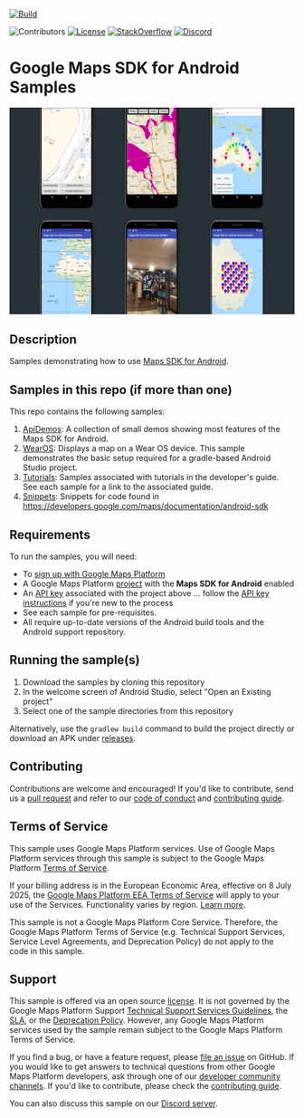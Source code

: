 [![Build](https://github.com/googlemaps-samples/android-samples/actions/workflows/build.yml/badge.svg)](https://github.com/googlemaps-samples/android-samples/actions/workflows/build.yml)

![Contributors](https://img.shields.io/github/contributors/googlemaps-samples/android-samples?color=green)
[![License](https://img.shields.io/github/license/googlemaps-samples/android-samples?color=blue)][license]
[![StackOverflow](https://img.shields.io/stackexchange/stackoverflow/t/google-maps?color=orange&label=google-maps&logo=stackoverflow)](https://stackoverflow.com/questions/tagged/android+google-maps)
[![Discord](https://img.shields.io/discord/676948200904589322?color=6A7EC2&logo=discord&logoColor=ffffff)][Discord server]

# Google Maps SDK for Android Samples

<img src="images/screenshots.png" width="1024" />

## Description

Samples demonstrating how to use
[Maps SDK for Android](https://developers.google.com/maps/documentation/android-sdk).

## Samples in this repo (if more than one)

This repo contains the following samples:

1. [ApiDemos](ApiDemos): A collection of small demos showing most features of the Maps SDK for Android.
1. [WearOS](WearOS):
Displays a map on a Wear OS device. This sample demonstrates the basic
setup required for a gradle-based Android Studio project.
1. [Tutorials](https://github.com/googlemaps/android-samples/tree/main/tutorials): Samples
associated with tutorials in the developer's guide. See each sample for a link to the associated guide.
1. [Snippets](snippets): Snippets for code found in https://developers.google.com/maps/documentation/android-sdk

## Requirements

To run the samples, you will need:

- To [sign up with Google Maps Platform]
- A Google Maps Platform [project] with the **Maps SDK for Android** enabled
- An [API key] associated with the project above ... follow the [API key instructions] if you're new to the process
- See each sample for pre-requisites.
- All require up-to-date versions of the Android build tools and the Android support repository.

## Running the sample(s)

1. Download the samples by cloning this repository
1. In the welcome screen of Android Studio, select "Open an Existing project"
1. Select one of the sample directories from this repository

Alternatively, use the `gradlew build` command to build the project directly or download an APK
under [releases](https://github.com/googlemaps/android-samples/releases).

## Contributing

Contributions are welcome and encouraged! If you'd like to contribute, send us a [pull request] and refer to our [code of conduct] and [contributing guide].

## Terms of Service

This sample uses Google Maps Platform services. Use of Google Maps Platform services through this sample is subject to the Google Maps Platform [Terms of Service].

If your billing address is in the European Economic Area, effective on 8 July 2025, the [Google Maps Platform EEA Terms of Service](https://cloud.google.com/terms/maps-platform/eea) will apply to your use of the Services. Functionality varies by region. [Learn more](https://developers.google.com/maps/comms/eea/faq).

This sample is not a Google Maps Platform Core Service. Therefore, the Google Maps Platform Terms of Service (e.g. Technical Support Services, Service Level Agreements, and Deprecation Policy) do not apply to the code in this sample.

## Support

This sample is offered via an open source [license]. It is not governed by the Google Maps Platform Support [Technical Support Services Guidelines], the [SLA], or the [Deprecation Policy]. However, any Google Maps Platform services used by the sample remain subject to the Google Maps Platform Terms of Service.

If you find a bug, or have a feature request, please [file an issue] on GitHub. If you would like to get answers to technical questions from other Google Maps Platform developers, ask through one of our [developer community channels]. If you'd like to contribute, please check the [contributing guide].

You can also discuss this sample on our [Discord server].

[android-sdk]: https://developers.google.com/maps/documentation/android-sdk
[API key]: https://developers.google.com/maps/documentation/android-sdk/get-api-key
[API key instructions]: https://developers.google.com/maps/documentation/android-sdk/config#step_3_add_your_api_key_to_the_project

[code of conduct]: ?tab=coc-ov-file#readme
[contributing guide]: CONTRIBUTING.md
[Deprecation Policy]: https://cloud.google.com/maps-platform/terms
[developer community channels]: https://developers.google.com/maps/developer-community
[Discord server]: https://discord.gg/hYsWbmk
[file an issue]: https://github.com/googlemaps-samples/android-samples/issues/new/choose
[license]: LICENSE
[pull request]: https://github.com/googlemaps-samples/android-samples/compare
[project]: https://developers.google.com/maps/documentation/android-sdk/cloud-setup#enabling-apis
[Sign up with Google Maps Platform]: https://console.cloud.google.com/google/maps-apis/start
[SLA]: https://cloud.google.com/maps-platform/terms/sla
[Technical Support Services Guidelines]: https://cloud.google.com/maps-platform/terms/tssg
[Terms of Service]: https://cloud.google.com/maps-platform/terms

